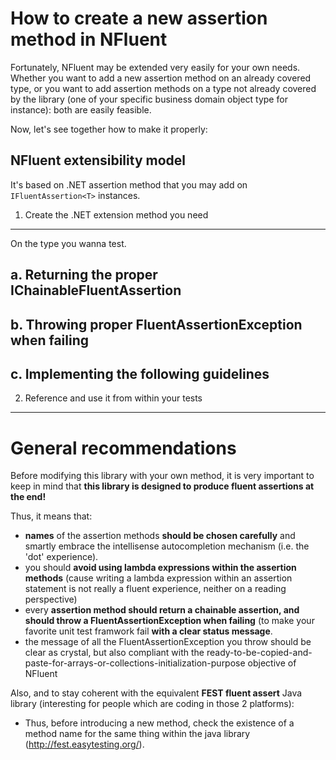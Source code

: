 How to create a new assertion method in NFluent
===============================================

Fortunately, NFluent may be extended very easily for your own needs.
Whether you want to add a new assertion method on an already covered type, 
or you want to add assertion methods on a type not already covered by the library 
(one of your specific business domain object type for instance): both are easily feasible.

Now, let's see together how to make it properly:

NFluent extensibility model
---------------------------
It's based on .NET assertion method that you may add on `IFluentAssertion<T>` instances.

1. Create the .NET extension method you need
--------------------------------------------
On the type you wanna test. 

a. Returning the proper IChainableFluentAssertion
-------------------------------------------------

b. Throwing proper FluentAssertionException when failing
--------------------------------------------------------

c. Implementing the following guidelines
----------------------------------------


2. Reference and use it from within your tests
----------------------------------------------



General recommendations
=======================

Before modifying this library with your own method, it is very important to keep in mind that
 __this library is designed to produce fluent assertions at the end!__

Thus, it means that:
+ __names__ of the assertion methods __should be chosen carefully__ and smartly embrace the intellisense autocompletion mechanism (i.e. the 'dot' experience).
+ you should __avoid using lambda expressions within the assertion methods__ (cause writing a lambda expression within an assertion statement is not really a fluent experience, neither on a reading perspective)
+ every __assertion method should return a chainable assertion, and should throw a FluentAssertionException when failing__ (to make your favorite unit test framwork fail __with a clear status message__.
+ the message of all the FluentAssertionException you throw should be clear as crystal, but also compliant with the ready-to-be-copied-and-paste-for-arrays-or-collections-initialization-purpose objective of NFluent  

Also, and to stay coherent with the equivalent **FEST fluent assert** Java library (interesting for people which are coding in those 2 platforms):
+ Thus, before introducing a new method, check the existence of a method name for the same thing within the java library (http://fest.easytesting.org/).



